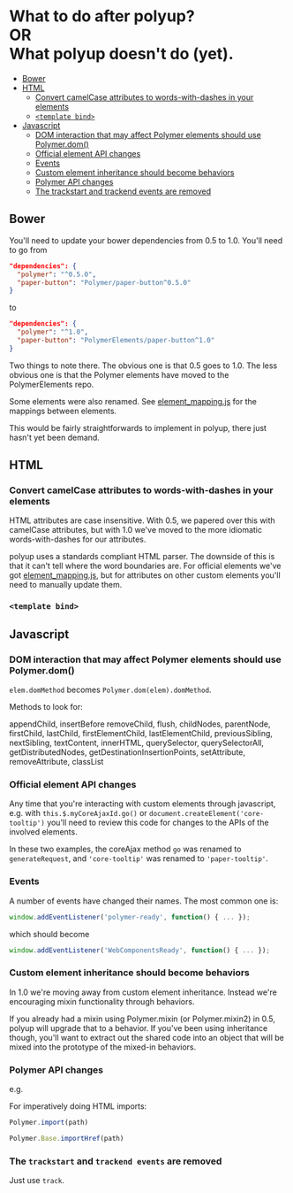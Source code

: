 # What to do after polyup?    <br>OR<br>     What polyup doesn't do (yet).

- [Bower](#bower)
- [HTML](#html)
  - [Convert camelCase attributes to words-with-dashes in your elements](#convert-camelcase-attributes-to-words-with-dashes-in-your-elements)
  - [`<template bind>`](#template-bind)
- [Javascript](#javascript)
  - [DOM interaction that may affect Polymer elements should use Polymer.dom()](##dom-interaction-that-may-affect-polymer-elements-should-use-polymerdom)
  - [Official element API changes](#official-element-api-changes)
  - [Events](#events)
  - [Custom element inheritance should become behaviors](#custom-element-inheritance-should-become-behaviors)
  - [Polymer API changes](#polymer-api-changes)
  - [The trackstart and trackend events are removed](#the-trackstart-and-trackend-events-are-removed)

## Bower

You'll need to update your bower dependencies from 0.5 to 1.0. You'll need to go from

```json
"dependencies": {
  "polymer": "^0.5.0",
  "paper-button": "Polymer/paper-button^0.5.0"
}
```

to

```json
"dependencies": {
  "polymer": "^1.0",
  "paper-button": "PolymerElements/paper-button^1.0"
}
```

Two things to note there. The obvious one is that 0.5 goes to 1.0. The less obvious one is that the Polymer elements have moved to the PolymerElements repo.

Some elements were also renamed. See [element_mapping.js](lib/element_mapping.js) for the mappings between elements.

This would be fairly straightforwards to implement in polyup, there just hasn't yet been demand.


## HTML

### Convert camelCase attributes to words-with-dashes in your elements

HTML attributes are case insensitive. With 0.5, we papered over this with camelCase attributes, but with 1.0 we've moved to the more idiomatic words-with-dashes for our attributes.

polyup uses a standards compliant HTML parser. The downside of this is that it can't tell where the word boundaries are. For official elements we've got [element_mapping.js](lib/element_mapping.js), but for attributes on other custom elements you'll need to manually update them.

### `<template bind>`



## Javascript

### DOM interaction that may affect Polymer elements should use Polymer.dom()

`elem.domMethod` becomes `Polymer.dom(elem).domMethod`.

Methods to look for:

appendChild, insertBefore removeChild, flush, childNodes, parentNode,
firstChild, lastChild, firstElementChild, lastElementChild,
previousSibling, nextSibling, textContent, innerHTML, querySelector,
querySelectorAll, getDistributedNodes, getDestinationInsertionPoints,
setAttribute, removeAttribute, classList

### Official element API changes

Any time that you're interacting with custom elements through javascript, e.g. with `this.$.myCoreAjaxId.go()` or `document.createElement('core-tooltip')` you'll need to review this code for changes to the APIs of the involved elements.

In these two examples, the coreAjax method `go` was renamed to `generateRequest`, and `'core-tooltip'` was renamed to `'paper-tooltip'`.

### Events

A number of events have changed their names. The most common one is:

```javascript
window.addEventListener('polymer-ready', function() { ... });
```

which should become

```javascript
window.addEventListener('WebComponentsReady', function() { ... });
```

### Custom element inheritance should become behaviors

In 1.0 we're moving away from custom element inheritance. Instead we're encouraging mixin functionality through behaviors.

If you already had a mixin using Polymer.mixin (or Polymer.mixin2) in 0.5, polyup will upgrade that to a behavior. If you've been using inheritance though, you'll want to extract out the shared code into an object that will be mixed into the prototype of the mixed-in behaviors.

### Polymer API changes

e.g.

For imperatively doing HTML imports:

```javascript
Polymer.import(path)
```

```javascript
Polymer.Base.importHref(path)
```

### The `trackstart` and `trackend events` are removed

Just use `track`.

